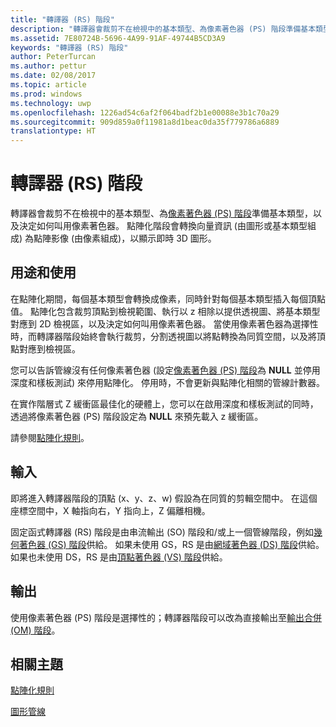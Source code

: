 ```yaml
---
title: "轉譯器 (RS) 階段"
description: "轉譯器會裁剪不在檢視中的基本類型、為像素著色器 (PS) 階段準備基本類型，以及決定如何叫用像素著色器。"
ms.assetid: 7E80724B-5696-4A99-91AF-49744B5CD3A9
keywords: "轉譯器 (RS) 階段"
author: PeterTurcan
ms.author: pettur
ms.date: 02/08/2017
ms.topic: article
ms.prod: windows
ms.technology: uwp
ms.openlocfilehash: 1226ad54c6af2f064badf2b1e00088e3b1c70a29
ms.sourcegitcommit: 909d859a0f11981a8d1beac0da35f779786a6889
translationtype: HT
---
```

# <a name="rasterizer-rs-stage"></a>轉譯器 (RS) 階段


轉譯器會裁剪不在檢視中的基本類型、為[像素著色器 (PS) 階段](pixel-shader-stage--ps-.md)準備基本類型，以及決定如何叫用像素著色器。 點陣化階段會轉換向量資訊 (由圖形或基本類型組成) 為點陣影像 (由像素組成)，以顯示即時 3D 圖形。

## <a name="span-idpurposeandusesspanspan-idpurposeandusesspanspan-idpurposeandusesspanpurpose-and-uses"></a><span id="Purpose_and_uses"></span><span id="purpose_and_uses"></span><span id="PURPOSE_AND_USES"></span>用途和使用


在點陣化期間，每個基本類型會轉換成像素，同時針對每個基本類型插入每個頂點值。 點陣化包含裁剪頂點到檢視範圍、執行以 z 相除以提供透視圖、將基本類型對應到 2D 檢視區，以及決定如何叫用像素著色器。 當使用像素著色器為選擇性時，而轉譯器階段始終會執行裁剪，分割透視圖以將點轉換為同質空間，以及將頂點對應到檢視區。

您可以告訴管線沒有任何像素著色器 (設定[像素著色器 (PS) 階段](pixel-shader-stage--ps-.md)為 **NULL** 並停用深度和樣板測試) 來停用點陣化。 停用時，不會更新與點陣化相關的管線計數器。

在實作階層式 Z 緩衝區最佳化的硬體上，您可以在啟用深度和樣板測試的同時，透過將像素著色器 (PS) 階段設定為 **NULL** 來預先載入 z 緩衝區。

請參閱[點陣化規則](rasterization-rules.md)。

## <a name="span-idinputspanspan-idinputspanspan-idinputspaninput"></a><span id="Input"></span><span id="input"></span><span id="INPUT"></span>輸入


即將進入轉譯器階段的頂點 (x、y、z、w) 假設為在同質的剪輯空間中。 在這個座標空間中，X 軸指向右，Y 指向上，Z 偏離相機。

固定函式轉譯器 (RS) 階段是由串流輸出 (SO) 階段和/或上一個管線階段，例如[幾何著色器 (GS) 階段](geometry-shader-stage--gs-.md)供給。 如果未使用 GS，RS 是由[網域著色器 (DS) 階段](domain-shader-stage--ds-.md)供給。 如果也未使用 DS，RS 是由[頂點著色器 (VS) 階段](vertex-shader-stage--vs-.md)供給。

## <a name="span-idoutputspanspan-idoutputspanspan-idoutputspanoutput"></a><span id="Output"></span><span id="output"></span><span id="OUTPUT"></span>輸出


使用像素著色器 (PS) 階段是選擇性的；轉譯器階段可以改為直接輸出至[輸出合併 (OM) 階段](output-merger-stage--om-.md)。

## <a name="span-idrelated-topicsspanrelated-topics"></a><span id="related-topics"></span>相關主題


[點陣化規則](rasterization-rules.md)

[圖形管線](graphics-pipeline.md)

 

 




